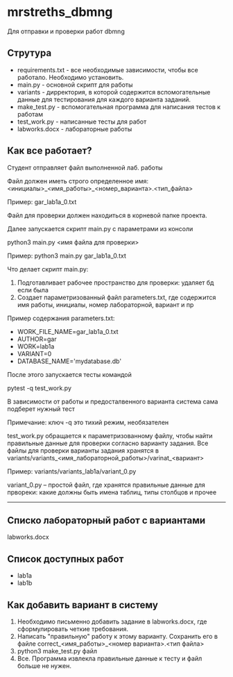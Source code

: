 # mrstreths_dbmng

Для отправки и проверки работ dbmng

## Струтура

- requirements.txt \- все необходимые зависимости, чтобы все работало. Необходимо установить.
- main.py \- основной скрипт для работы
- variants \- дирректория, в которой содержится вспомогательные данные для тестирования для каждого варианта заданий. 
- make\_test.py \- вспомогательная программа для написания тестов к работам
- test\_work.py \- написанные тесты для работ
- labworks.docx \- лабораторные работы

## Как все работает?
Студент отправляет файл выполненной лаб. работы

Файл должен иметь строго определенное имя:
  <инициалы>\_<имя\_работы>\_<номер\_варианта>.<тип\_файла>
  
  Пример: gar\_lab1a\_0.txt
  
Файл для проверки должен находиться в корневой папке проекта.

Далее запускается скрипт main.py с параметрами из консоли

python3 main.py <имя файла для проверки>

Пример: python3 main.py gar\_lab1a\_0.txt

Что делает скрипт main.py:
1.	Подготавливает рабочее пространство для проверки: удаляет бд если была
2.	Создает параметризованный файл parameters.txt, где содержится имя работы, инициалы, номер лабораторной, вариант и пр

Пример содержания parameters.txt:
- WORK\_FILE\_NAME=gar\_lab1a\_0.txt
- AUTHOR=gar
- WORK=lab1a
- VARIANT=0
- DATABASE_NAME='mydatabase.db'

После этого запускается тесты командой

  pytest -q test_work.py
  
В зависимости от работы и предосталвенного варианта система сама подберет нужный тест

Примечание: ключ -q это тихий режим, необязателен

test_work.py обращается к параметризованному файлу, чтобы найти правильные данные для проверки согласно варианту задания.
Все файлы для проверки варианты задания хранятся в variants/variants\_<имя\_лабораторной\_работы>/varinat\_<вариант>

Пример: variants/variants\_lab1a/variant\_0.py

variant\_0.py – простой файл, где хранятся правильные данные для првореки: какие должны быть имена таблиц, типы столбцов и прочее

--- 

## Списко лабораторный работ с вариантами

labworks.docx 

## Список доступных работ

- lab1a
- lab1b

## Как добавить вариант в систему

1. Необходимо письменно добавить задание в labworks.docx, где сформулировать четкие требования. 
2. Написать "правильную" работу к этому варианту. Сохранить его в файле correct\_<имя\_работы>\_<номер варианта>.<тип файла>
3. python3 make_test.py файл
4. Все. Программа извлекла правильные данные к тесту и файл больше не нужен.
